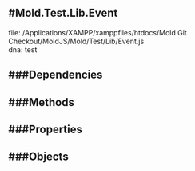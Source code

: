 
#Mold.Test.Lib.Event
---------------------------------------

file: /Applications/XAMPP/xamppfiles/htdocs/Mold Git Checkout/MoldJS/Mold/Test/Lib/Event.js  
dna: test


	




###Dependencies
--------------




   
###Methods
--------------

   
###Properties
-------------

   
###Objects
------------


		
